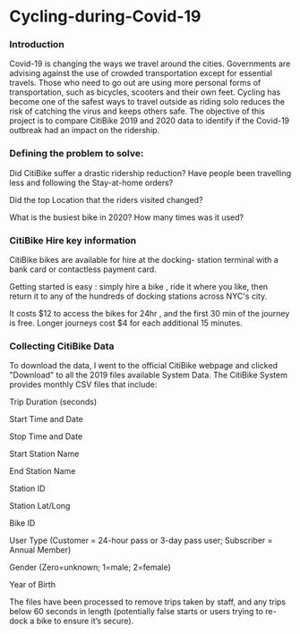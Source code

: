 # Cycling-during-Covid-19
### Introduction
Covid-19 is changing the ways we travel around the cities. Governments are advising against the use of crowded transportation except for essential travels. Those who need to go out are using more personal forms of transportation, such as bicycles, scooters and their own feet. Cycling has become one of the safest ways to travel outside as riding solo reduces the risk of catching the virus and keeps others safe. The objective of this project is to compare CitiBike 2019 and 2020 data to identify if the Covid-19 outbreak had an impact on the ridership.



### Defining the problem to solve:
Did CitiBike suffer a drastic ridership reduction?
Have people been travelling less and following the Stay-at-home orders?

Did the top Location that the riders visited changed?

What is the busiest bike in 2020? How many times was it used?


### CitiBike Hire key information
CitiBike bikes are available for hire at the docking- station terminal with a bank card or contactless  payment card.

Getting started is easy : simply hire a bike , ride it where you like, then return it to any of the hundreds of docking stations across NYC's city.

It costs $12 to access the bikes for 24hr , and the first 30 min of the journey is free. Longer journeys cost $4 for each additional 15 minutes.


### Collecting CitiBike Data
To download the data, I went to the official CitiBike webpage and clicked "Download" to all the 2019 files available System Data. 
The CitiBike System provides monthly CSV files that include:

Trip Duration (seconds)

Start Time and Date

Stop Time and Date

Start Station Name

End Station Name

Station ID

Station Lat/Long

Bike ID

User Type (Customer = 24-hour pass or 3-day pass user; Subscriber = Annual Member)

Gender (Zero=unknown; 1=male; 2=female)

Year of Birth

The files have been processed to remove trips taken by staff, and any trips below 60 seconds in length (potentially false starts or users trying to re-dock a bike to ensure it’s secure).
